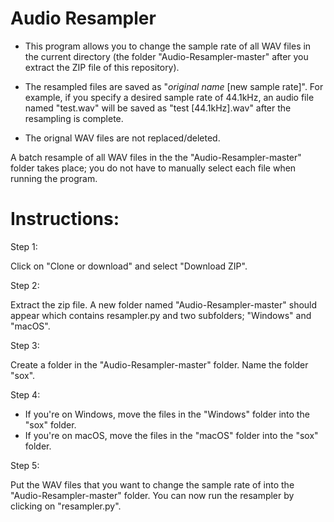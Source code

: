 # Audio Resampler

- This program allows you to change the sample rate of all WAV files in the current directory (the folder "Audio-Resampler-master" after you extract the ZIP file of this repository).

- The resampled files are saved as "*original name* [new sample rate]". For example, if you specify a desired sample rate of 44.1kHz, an audio file named "test.wav" will be saved as "test [44.1kHz].wav" after the resampling is complete.

- The orignal WAV files are not replaced/deleted.

A batch resample of all WAV files in the the "Audio-Resampler-master" folder takes place; you do not have to manually select each file when running the program.

# Instructions:

Step 1:

Click on "Clone or download" and select "Download ZIP".

Step 2:

Extract the zip file. A new folder named "Audio-Resampler-master" should appear which contains resampler.py and two subfolders; "Windows" and "macOS".

Step 3: 

Create a folder in the "Audio-Resampler-master" folder. Name the folder "sox".

Step 4:
- If you're on Windows, move the files in the "Windows" folder into the "sox" folder.
- If you're on macOS, move the files in the "macOS" folder into the "sox" folder.

Step 5:

Put the WAV files that you want to change the sample rate of into the "Audio-Resampler-master" folder. You can now run the resampler by clicking on "resampler.py".
